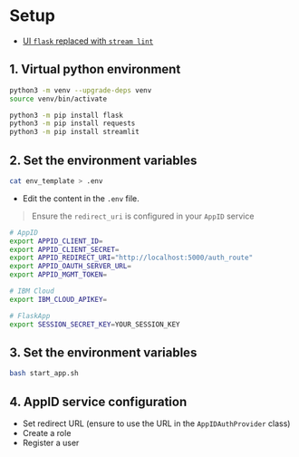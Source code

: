 # Setup

- [ UI `flask` replaced with `stream lint`](https://github.com/streamlit/streamlit)

## 1. Virtual python environment

```sh
python3 -m venv --upgrade-deps venv
source venv/bin/activate
```

```sh
python3 -m pip install flask
python3 -m pip install requests
python3 -m pip install streamlit
```

## 2. Set the environment variables

```sh
cat env_template > .env
```

* Edit the content in the `.env` file.

>Ensure the `redirect_uri` is configured in your `AppID` service

```sh
# AppID
export APPID_CLIENT_ID=
export APPID_CLIENT_SECRET=
export APPID_REDIRECT_URI="http://localhost:5000/auth_route"
export APPID_OAUTH_SERVER_URL=
export APPID_MGMT_TOKEN=

# IBM Cloud
export IBM_CLOUD_APIKEY=

# FlaskApp
export SESSION_SECRET_KEY=YOUR_SESSION_KEY
```

## 3. Set the environment variables

```sh
bash start_app.sh
```

## 4. AppID service configuration

* Set redirect URL (ensure to use the URL in the `AppIDAuthProvider` class)
* Create a role
* Register a user